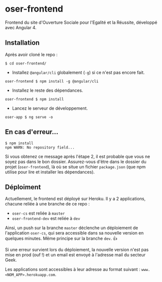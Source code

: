# oser-frontend

Frontend du site d'Ouverture Sociale pour l'Egalité et la Réussite, développé avec Angular 4.

## Installation

Après avoir cloné le repo :

```
$ cd oser-frontend/
```

- Installez `@angular/cli` globalement (`-g`) si ce n'est pas encore fait.

```
oser-frontend $ npm install -g @angular/cli
```

- Installez le reste des dépendances.

```
oser-frontend $ npm install
```

- Lancez le serveur de développement.

```
oser-app $ ng serve -o
```

## En cas d'erreur…

```
$ npm install
npm WARN: No repository field...
```

Si vous obtenez ce message après l'étape 2, il est probable que vous ne soyez pas dans le bon dossier. Assurez-vous d'être dans le dossier du projet (`oser-frontend`), là où se situe un fichier `package.json` (que npm utilise pour lire et installer les dépendances).

## Déploiment

Actuellement, le frontend est déployé sur Heroku. Il y a 2 applications, chacune reliée à une branche de ce repo :

- `oser-cs` est reliée à `master`
- `oser-frontend-dev` est reliée à `dev`

Ainsi, un push sur la branche `master` déclenche un déploiement de l'application `oser-cs`, qui sera accessible dans sa nouvelle version en quelques minutes. Même principe sur la branche `dev`. :+1:

Si une erreur survient lors du déploiement, la nouvelle version n'est pas mise en prod (ouf !) et un email est envoyé à l'adresse mail du secteur Geek.

Les applications sont accessibles à leur adresse au format suivant : `www.<NOM_APP>.herokuapp.com`.
